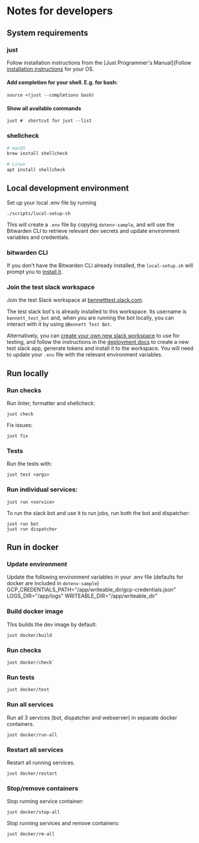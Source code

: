 # Notes for developers

## System requirements

### just

Follow installation instructions from the [Just Programmer's Manual](Follow [installation instructions](https://just.systems/man/en/chapter_4.html) for your OS.

#### Add completion for your shell. E.g. for bash:
```
source <(just --completions bash)
```

#### Show all available commands
```
just #  shortcut for just --list
```

### shellcheck
```sh
# macOS
brew install shellcheck

# Linux
apt install shellcheck
```


## Local development environment

Set up your local .env file by running

```
./scripts/local-setup-sh
```

This will create a `.env` file by copying `dotenv-sample`, and will use the
Bitwarden CLI to retrieve relevant dev secrets and update environment variables and credentials.


### bitwarden CLI

If you don't have the Bitwarden CLI already installed, the `local-setup.sh`
will prompt you to [install it](https://bitwarden.com/help/cli/#download-and-install).


### Join the test slack workspace

Join the test Slack workspace at [bennetttest.slack.com](https://bennetttest.slack.com).

The test slack bot's is already installed to this workspace.  Its username is
`bennett_test_bot` and, when you are running the bot locally, you can
interact with it by using `@Bennett Test Bot`.

Alternatively, you can [create your own new slack workspace](https://slack.com/get-started#/createnew) to use for testing, and follow the instructions in the [deployment docs](DEPLOY.md) to create a new test slack app, generate tokens
and install it to the workspace. You will need to update your `.env` file with
the relevant environment variables.

## Run locally

### Run checks

Run linter, formatter and shellcheck:
```
just check
```

Fix issues:
```
just fix
```

### Tests
Run the tests with:
```
just test <args>
```

### Run individual services:
```
just run <service>
```

To run the slack bot and use it to run jobs, run both the bot and dispatcher:
```
just run bot
just run dispatcher
```

## Run in docker

### Update environment

Update the following environment variables in your .env file
(defaults for docker are included in `dotenv-sample`)
GCP_CREDENTIALS_PATH="/app/writeable_dir/gcp-credentials.json"
LOGS_DIR="/app/logs"
WRITEABLE_DIR="/app/writeable_dir"

### Build docker image

This builds the dev image by default:

```
just docker/build
```

### Run checks

```
just docker/check`
```

### Run tests
```
just docker/test
```

### Run all services

Run all 3 services (bot, dispatcher and webserver) in separate docker
containers.

```
just docker/run-all
```

### Restart all services

Restart all running services.

```
just docker/restart
```

### Stop/remove containers

Stop running service container:

```
just docker/stop-all
```

Stop running services and remove containers:

```
just docker/rm-all
```
